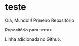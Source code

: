 # teste
Olá, Mundo!!!
 Primeiro Repositório
 
 Repositório para testes
 
 Linha adicionada no Github.
